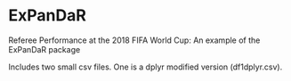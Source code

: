 # ExPanDaR
Referee Performance at the 2018 FIFA World Cup: An example of the ExPanDaR package

Includes two small csv files. One is a dplyr modified version (df1dplyr.csv).
